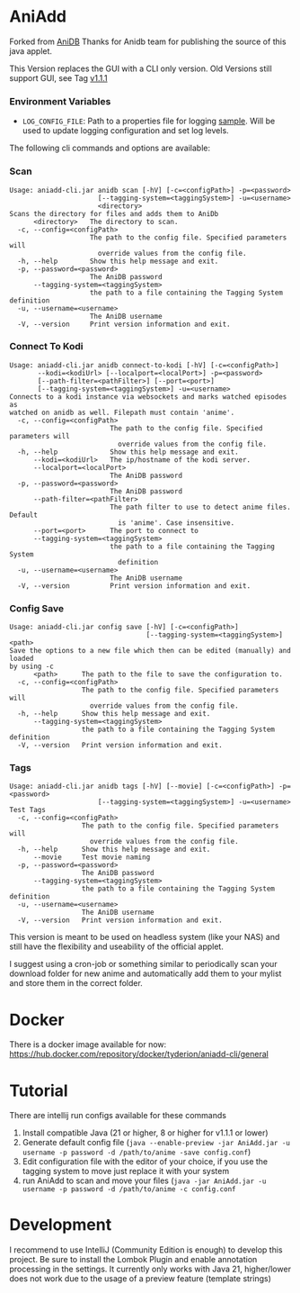 # AniAdd

Forked from [AniDB](https://github.com/svn2github/AniDB)
Thanks for Anidb team for publishing the source of this java applet.

This Version replaces the GUI with a CLI only version.
Old Versions still support GUI, see Tag [v1.1.1](https://github.com/Tyderion/AniDb-AniAdd-CLI/releases/tag/1.1.1)

### Environment Variables
- `LOG_CONFIG_FILE`: Path to a properties file for logging [sample](https://github.com/Tyderion/AniDb-AniAdd-CLI/blob/feature/kodi-integration/src/main/resources/logging.properties). Will be used to update logging configuration and set log levels.

The following cli commands and options are available:
### Scan
```
Usage: aniadd-cli.jar anidb scan [-hV] [-c=<configPath>] -p=<password>
                      [--tagging-system=<taggingSystem>] -u=<username>
                      <directory>
Scans the directory for files and adds them to AniDb
      <directory>   The directory to scan.
  -c, --config=<configPath>
                    The path to the config file. Specified parameters will
                      override values from the config file.
  -h, --help        Show this help message and exit.
  -p, --password=<password>
                    The AniDB password
      --tagging-system=<taggingSystem>
                    the path to a file containing the Tagging System definition
  -u, --username=<username>
                    The AniDB username
  -V, --version     Print version information and exit.
```

### Connect To Kodi
```
Usage: aniadd-cli.jar anidb connect-to-kodi [-hV] [-c=<configPath>]
       --kodi=<kodiUrl> [--localport=<localPort>] -p=<password>
       [--path-filter=<pathFilter>] [--port=<port>]
       [--tagging-system=<taggingSystem>] -u=<username>
Connects to a kodi instance via websockets and marks watched episodes as
watched on anidb as well. Filepath must contain 'anime'.
  -c, --config=<configPath>
                         The path to the config file. Specified parameters will
                           override values from the config file.
  -h, --help             Show this help message and exit.
      --kodi=<kodiUrl>   The ip/hostname of the kodi server.
      --localport=<localPort>
                         The AniDB password
  -p, --password=<password>
                         The AniDB password
      --path-filter=<pathFilter>
                         The path filter to use to detect anime files. Default
                           is 'anime'. Case insensitive.
      --port=<port>      The port to connect to
      --tagging-system=<taggingSystem>
                         the path to a file containing the Tagging System
                           definition
  -u, --username=<username>
                         The AniDB username
  -V, --version          Print version information and exit.
```

### Config Save
```
Usage: aniadd-cli.jar config save [-hV] [-c=<configPath>]
                                  [--tagging-system=<taggingSystem>] <path>
Save the options to a new file which then can be edited (manually) and loaded
by using -c
      <path>      The path to the file to save the configuration to.
  -c, --config=<configPath>
                  The path to the config file. Specified parameters will
                    override values from the config file.
  -h, --help      Show this help message and exit.
      --tagging-system=<taggingSystem>
                  the path to a file containing the Tagging System definition
  -V, --version   Print version information and exit.
```

### Tags
```
Usage: aniadd-cli.jar anidb tags [-hV] [--movie] [-c=<configPath>] -p=<password>
                      [--tagging-system=<taggingSystem>] -u=<username>
Test Tags
  -c, --config=<configPath>
                  The path to the config file. Specified parameters will
                    override values from the config file.
  -h, --help      Show this help message and exit.
      --movie     Test movie naming
  -p, --password=<password>
                  The AniDB password
      --tagging-system=<taggingSystem>
                  the path to a file containing the Tagging System definition
  -u, --username=<username>
                  The AniDB username
  -V, --version   Print version information and exit.
```


This version is meant to be used on headless system (like your NAS) and still have the flexibility and useability of the official applet.

I suggest using a cron-job or something similar to periodically scan your download folder for new anime and automatically add them to your mylist and store them in the correct folder.

# Docker

There is a docker image available for now: https://hub.docker.com/repository/docker/tyderion/aniadd-cli/general

# Tutorial

There are intellij run configs available for these commands

1. Install compatible Java (21 or higher, 8 or higher for v1.1.1 or lower)
2. Generate default config file (`java --enable-preview -jar AniAdd.jar -u username -p password -d /path/to/anime -save config.conf`)
3. Edit configuration file with the editor of your choice, if you use the tagging system to move just replace it with your system
4. run AniAdd to scan and move your files (`java -jar AniAdd.jar -u username -p password -d /path/to/anime -c config.conf`

# Development
I recommend to use IntelliJ (Community Edition is enough) to develop this project.
Be sure to install the Lombok Plugin and enable annotation processing in the settings.
It currently only works with Java 21, higher/lower does not work due to the usage of a preview feature (template strings)